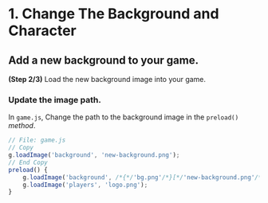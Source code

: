 # 1. Change The Background and Character

## Add a new background to your game.

**(Step 2/3)** Load the new background image into your game.

### Update the image path.

In `game.js`, Change the path to the background image in the `preload()` _method_.

```javascript
// File: game.js
// Copy
g.loadImage('background', 'new-background.png');
// End Copy
preload() {
    g.loadImage('background', /*{*/'bg.png'/*}[*/'new-background.png'/*]*/);
    g.loadImage('players', 'logo.png');
}
```
